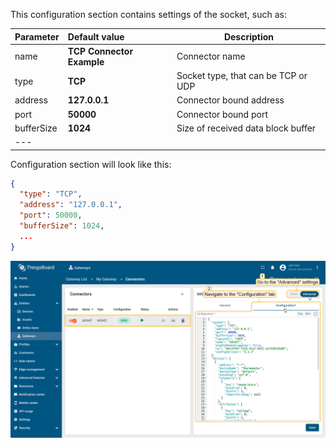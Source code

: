 This configuration section contains settings of the socket, such as:

| **Parameter** | **Default value**         | **Description**                     |
|:--------------|:--------------------------|-------------------------------------|
| name          | **TCP Connector Example** | Connector name                      |
| type          | **TCP**                   | Socket type, that can be TCP or UDP |
| address       | **127.0.0.1**             | Connector bound address             |
| port          | **50000**                 | Connector bound port                |
| bufferSize    | **1024**                  | Size of received data block buffer  |
| ---           |                           |                                     |

Configuration section will look like this:

```json
{
  "type": "TCP",
  "address": "127.0.0.1",
  "port": 50000,
  "bufferSize": 1024,
  ...
}
```

![image](/images/gateway/socket-connector/socket-advanced-configuration-section-1-ce.png)
